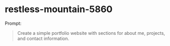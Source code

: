 # restless-mountain-5860

Prompt:
> Create a simple portfolio website with sections for about me, projects, and contact information.